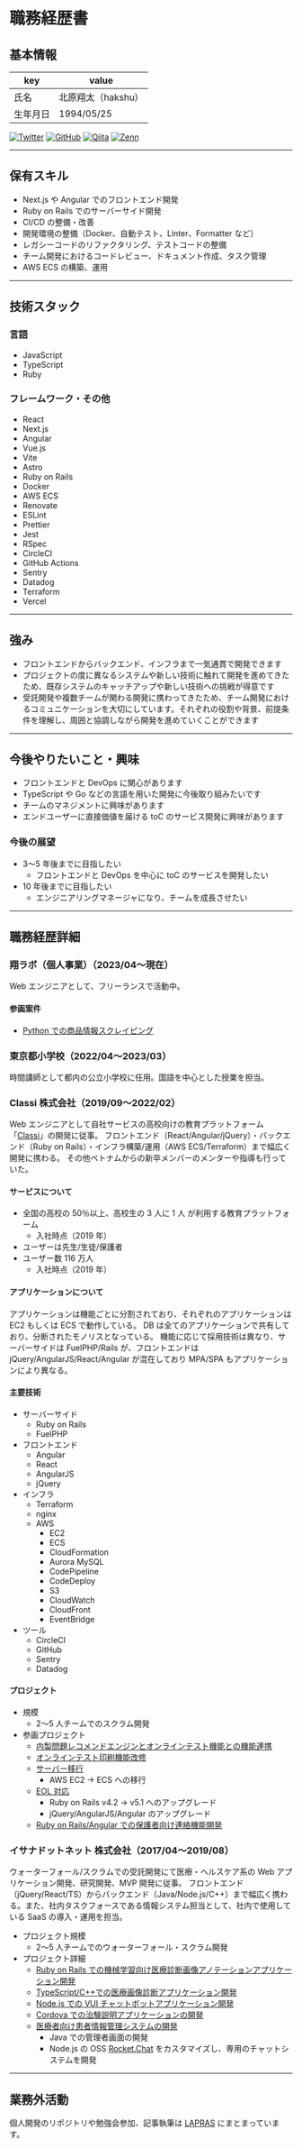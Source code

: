 # 職務経歴書

## 基本情報

| key      | value              |
| -------- | ------------------ |
| 氏名     | 北原翔太（hakshu） |
| 生年月日 | 1994/05/25         |

<p>
  <a href="https://twitter.com/hakshu25" target="_blank" rel="noreferrer"><img src='https://img.shields.io/twitter/url?url=https%3A%2F%2Ftwitter.com%2Fhakshu25&label=%40hakshu25' alt='Twitter'/></a>
  <a href="https://github.com/hakshu25" target="_blank" rel="noreferrer"><img src='https://img.shields.io/badge/hakshu25--lightgrey.svg?style=social&logo=github' alt='GitHub'/></a>
  <a href="https://qiita.com/hakshu" target="_blank" rel="noreferrer"><img src='https://img.shields.io/badge/hakshu--lightgrey.svg?style=social&logo=qiita' alt='Qiita'/></a>
  <a href="https://zenn.dev/hakshu" target="_blank" rel="noreferrer"><img src='https://img.shields.io/badge/hakshu--lightgrey.svg?style=social&logo=zenn' alt='Zenn'/></a>
</p>

---

## 保有スキル

- Next.js や Angular でのフロントエンド開発
- Ruby on Rails でのサーバーサイド開発
- CI/CD の整備・改善
- 開発環境の整備（Docker、自動テスト、Linter、Formatter など）
- レガシーコードのリファクタリング、テストコードの整備
- チーム開発におけるコードレビュー、ドキュメント作成、タスク管理
- AWS ECS の構築、運用

---

## 技術スタック

### 言語

- JavaScript
- TypeScript
- Ruby

### フレームワーク・その他

- React
- Next.js
- Angular
- Vue.js
- Vite
- Astro
- Ruby on Rails
- Docker
- AWS ECS
- Renovate
- ESLint
- Prettier
- Jest
- RSpec
- CircleCI
- GitHub Actions
- Sentry
- Datadog
- Terraform
- Vercel

---

## 強み

- フロントエンドからバックエンド、インフラまで一気通貫で開発できます
- プロジェクトの度に異なるシステムや新しい技術に触れて開発を進めてきたため、既存システムのキャッチアップや新しい技術への挑戦が得意です
- 受託開発や複数チームが関わる開発に携わってきたため、チーム開発におけるコミュニケーションを大切にしています。それぞれの役割や背景、前提条件を理解し、周囲と協調しながら開発を進めていくことができます

---

## 今後やりたいこと・興味

- フロントエンドと DevOps に関心があります
- TypeScript や Go などの言語を用いた開発に今後取り組みたいです
- チームのマネジメントに興味があります
- エンドユーザーに直接価値を届ける toC のサービス開発に興味があります

### 今後の展望

- 3〜5 年後までに目指したい
  - フロントエンドと DevOps を中心に toC のサービスを開発したい
- 10 年後までに目指したい
  - エンジニアリングマネージャになり、チームを成長させたい

---

## 職務経歴詳細

### 翔ラボ（個人事業）（2023/04〜現在）

Web エンジニアとして、フリーランスで活動中。

#### 参画案件

- [Python での商品情報スクレイピング](https://hakshu25.github.io/resume/career/freelance/about.html#%E5%95%86%E5%93%81%E6%83%85%E5%A0%B1%E3%82%B9%E3%82%AF%E3%83%AC%E3%82%A4%E3%83%94%E3%83%B3%E3%82%B0-202304-202305)

### 東京都小学校（2022/04〜2023/03）

時間講師として都内の公立小学校に任用。国語を中心とした授業を担当。

### Classi 株式会社（2019/09〜2022/02）

Web エンジニアとして自社サービスの高校向けの教育プラットフォーム「[Classi](https://classi.jp/)」の開発に従事。
フロントエンド（React/Angular/jQuery）・バックエンド（Ruby on Rails）・インフラ構築/運用（AWS ECS/Terraform）まで幅広く開発に携わる。
その他ベトナムからの新卒メンバーのメンターや指導も行っていた。

#### サービスについて

- 全国の高校の 50％以上、高校生の 3 人に 1 人 が利用する教育プラットフォーム
  - 入社時点（2019 年）
- ユーザーは先生/生徒/保護者
- ユーザー数 116 万人
  - 入社時点（2019 年）

#### アプリケーションについて

アプリケーションは機能ごとに分割されており、それぞれのアプリケーションは EC2 もしくは ECS で動作している。
DB は全てのアプリケーションで共有しており、分断されたモノリスとなっている。
機能に応じて採用技術は異なり、サーバーサイドは FuelPHP/Rails が、フロントエンドは jQuery/AngularJS/React/Angular が混在しており MPA/SPA もアプリケーションにより異なる。

#### 主要技術

- サーバーサイド
  - Ruby on Rails
  - FuelPHP
- フロントエンド
  - Angular
  - React
  - AngularJS
  - jQuery
- インフラ
  - Terraform
  - nginx
  - AWS
    - EC2
    - ECS
    - CloudFormation
    - Aurora MySQL
    - CodePipeline
    - CodeDeploy
    - S3
    - CloudWatch
    - CloudFront
    - EventBridge
- ツール
  - CircleCI
  - GitHub
  - Sentry
  - Datadog

#### プロジェクト

- 規模
  - 2〜5 人チームでのスクラム開発
- 参画プロジェクト
  - [内製問題レコメンドエンジンとオンラインテスト機能との機能連携](https://hakshu25.github.io/resume/career/classi/about.html#%E5%86%85%E8%A3%BD%E5%95%8F%E9%A1%8C%E3%83%AC%E3%82%B3%E3%83%A1%E3%83%B3%E3%83%89%E3%82%A8%E3%83%B3%E3%82%B8%E3%83%B3%E3%81%A8%E3%82%AA%E3%83%B3%E3%83%A9%E3%82%A4%E3%83%B3%E3%83%86%E3%82%B9%E3%83%88%E6%A9%9F%E8%83%BD%E3%81%A8%E3%81%AE%E6%A9%9F%E8%83%BD%E9%80%A3%E6%90%BA-202010-202202)
  - [オンラインテスト印刷機能改修](https://hakshu25.github.io/resume/career/classi/about.html#%E3%82%AA%E3%83%B3%E3%83%A9%E3%82%A4%E3%83%B3%E3%83%86%E3%82%B9%E3%83%88%E5%8D%B0%E5%88%B7%E6%A9%9F%E8%83%BD%E6%94%B9%E4%BF%AE-202010-202012)
  - [サーバー移行](https://hakshu25.github.io/resume/career/classi/about.html#%E3%82%B5%E3%83%BC%E3%83%90%E3%83%BC%E7%A7%BB%E8%A1%8C-202006-202010)
    - AWS EC2 → ECS への移行
  - [EOL 対応](https://hakshu25.github.io/resume/career/classi/about.html#eol-%E5%AF%BE%E5%BF%9C-202004-202009)
    - Ruby on Rails v4.2 → v5.1 へのアップグレード
    - jQuery/AngularJS/Angular のアップグレード
  - [Ruby on Rails/Angular での保護者向け連絡機能開発](https://hakshu25.github.io/resume/career/classi/about.html#%E4%BF%9D%E8%AD%B7%E8%80%85%E5%90%91%E3%81%91%E9%80%A3%E7%B5%A1%E6%A9%9F%E8%83%BD%E9%96%8B%E7%99%BA-201909-202004)

### イサナドットネット 株式会社（2017/04〜2019/08）

ウォーターフォール/スクラムでの受託開発にて医療・ヘルスケア系の Web アプリケーション開発、研究開発、MVP 開発に従事。
フロントエンド（jQuery/React/TS）からバックエンド（Java/Node.js/C++）まで幅広く携わる。また、社内タスクフォースである情報システム担当として、社内で使用している SaaS の導入・運用を担当。

- プロジェクト規模
  - 2〜5 人チームでのウォーターフォール・スクラム開発
- プロジェクト詳細
  - [Ruby on Rails での機械学習向け医療診断画像アノテーションアプリケーション開発](https://hakshu25.github.io/resume/career/isana/about.html#%E6%A9%9F%E6%A2%B0%E5%AD%A6%E7%BF%92%E5%90%91%E3%81%91%E5%8C%BB%E7%99%82%E8%A8%BA%E6%96%AD%E7%94%BB%E5%83%8F%E3%82%A2%E3%83%8E%E3%83%86%E3%83%BC%E3%82%B7%E3%83%A7%E3%83%B3%E3%82%A2%E3%83%97%E3%83%AA%E3%82%B1%E3%83%BC%E3%82%B7%E3%83%A7%E3%83%B3-201903-201908)
  - [TypeScript/C++での医療画像診断アプリケーション開発](https://hakshu25.github.io/resume/career/isana/about.html#%E5%8C%BB%E7%99%82%E7%94%BB%E5%83%8F%E8%A8%BA%E6%96%AD%E3%82%A2%E3%83%97%E3%83%AA%E3%82%B1%E3%83%BC%E3%82%B7%E3%83%A7%E3%83%B3%E9%96%8B%E7%99%BA-201808-201903)
  - [Node.js での VUI チャットボットアプリケーション開発](https://hakshu25.github.io/resume/career/isana/about.html#vui-%E3%83%81%E3%83%A3%E3%83%83%E3%83%88%E3%83%9C%E3%83%83%E3%83%88%E3%82%A2%E3%83%97%E3%83%AA%E3%82%B1%E3%83%BC%E3%82%B7%E3%83%A7%E3%83%B3%E9%96%8B%E7%99%BA-201803-09)
  - [Cordova での治験説明アプリケーションの開発](https://hakshu25.github.io/resume/career/isana/about.html#%E6%B2%BB%E9%A8%93%E8%AA%AC%E6%98%8E%E3%82%A2%E3%83%97%E3%83%AA%E3%82%B1%E3%83%BC%E3%82%B7%E3%83%A7%E3%83%B3-201711-201802)
  - [医療者向け患者情報管理システムの開発](https://hakshu25.github.io/resume/career/isana/about.html#%E5%8C%BB%E7%99%82%E8%80%85%E5%90%91%E3%81%91%E6%82%A3%E8%80%85%E6%83%85%E5%A0%B1%E7%AE%A1%E7%90%86%E3%82%B7%E3%82%B9%E3%83%86%E3%83%A0%E3%81%AE%E9%96%8B%E7%99%BA-201704-201803)
    - Java での管理者画面の開発
    - Node.js の OSS [Rocket.Chat](https://www.rocket.chat/) をカスタマイズし、専用のチャットシステムを開発

---

## 業務外活動

個人開発のリポジトリや勉強会参加、記事執筆は [LAPRAS](https://lapras.com/public/WBVHFUW) にまとまっています。
